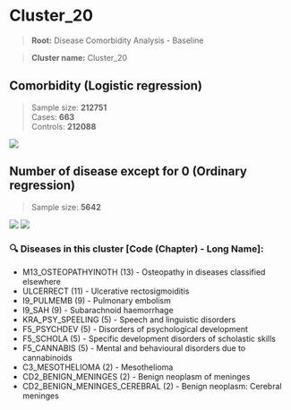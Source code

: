 # Cluster_20

> **Root:** Disease Comorbidity Analysis - Baseline

> **Cluster name:** Cluster_20  

## Comorbidity (Logistic regression)
> Sample size: **212751**  
> Cases: **663**  
> Controls: **212088**
<img src="/Cluster/Figures/Incidence/LG/Cluster_20.png" />
<CsvTable src="/Cluster_Data/Incidence/LG/LG_Cluster_20.csv" label="🔍 View full results" />

## Number of disease except for 0 (Ordinary regression)
> Sample size: **5642**
<img src="/Cluster/Figures/Incidence/Histogram/Cluster_20_in.png" />
<CsvTable src="/Cluster_Data/Incidence/Histogram/Cluster_20_in.csv" label="🔍 View full results" />

<img src="/Cluster/Figures/Incidence/ORD/Cluster_20.png" />
<CsvTable src="/Cluster_Data/Incidence/ORD/ORD_Cluster_20.csv" label="🔍 View full results" />

### 🔍 Diseases in this cluster [Code (Chapter) - Long Name]:
- M13_OSTEOPATHYINOTH (13) - Osteopathy in diseases classified elsewhere
- ULCERRECT (11) - Ulcerative rectosigmoiditis
- I9_PULMEMB (9) - Pulmonary embolism
- I9_SAH (9) - Subarachnoid haemorrhage
- KRA_PSY_SPEELING (5) - Speech and linguistic disorders
- F5_PSYCHDEV (5) - Disorders of psychological development
- F5_SCHOLA (5) - Specific development disorders of scholastic skills
- F5_CANNABIS (5) - Mental and behavioural disorders due to cannabinoids
- C3_MESOTHELIOMA (2) - Mesothelioma
- CD2_BENIGN_MENINGES (2) - Benign neoplasm of meninges
- CD2_BENIGN_MENINGES_CEREBRAL (2) - Benign neoplasm: Cerebral meninges
